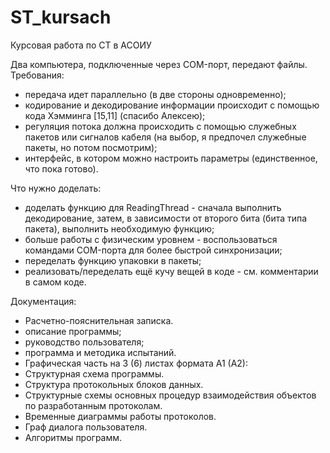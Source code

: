 # ST_kursach
Курсовая работа по СТ в АСОИУ

Два компьютера, подключенные через COM-порт, передают файлы.
Требования:
- передача идет параллельно (в две стороны одновременно);
- кодирование и декодирование информации происходит с помощью кода Хэмминга [15,11] (спасибо Алексею);
- регуляция потока должна происходить с помощью служебных пакетов или сигналов кабеля (на выбор, я предпочел служебные пакеты, но потом посмотрим);
- интерфейс, в котором можно настроить параметры (единственное, что пока готово).

Что нужно доделать:
- доделать функцию для ReadingThread - сначала выполнить декодирование, затем, в зависимости от второго бита (бита типа пакета), выполнить необходимую функцию;
- больше работы с физическим уровнем - воспользоваться командами COM-порта для более быстрой синхронизации;
- переделать функцию упаковки в пакеты;
- реализовать/переделать ещё кучу вещей в коде - см. комментарии в самом коде.

Документация:
- Расчетно-пояснительная записка.
- описание программы;
- руководство пользователя;
- программа и методика испытаний.
- Графическая часть на 3 (6) листах формата А1 (А2):
- Структурная схема программы.
- Структура протокольных блоков данных.
- Структурные схемы основных процедур взаимодействия объектов по разработанным протоколам.
- Временные диаграммы работы протоколов.
- Граф диалога пользователя.
- Алгоритмы программ.
